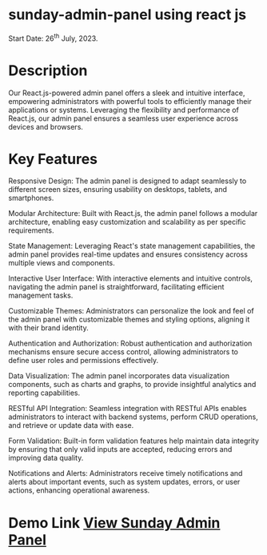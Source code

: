 # sunday-admin-panel using react js

Start Date: 26<sup>th</sup> July, 2023.

# Description

Our React.js-powered admin panel offers a sleek and intuitive interface, empowering administrators with powerful tools to efficiently manage their applications or systems. Leveraging the flexibility and performance of React.js, our admin panel ensures a seamless user experience across devices and browsers.

# Key Features

Responsive Design: The admin panel is designed to adapt seamlessly to different screen sizes, ensuring usability on desktops, tablets, and smartphones.

Modular Architecture: Built with React.js, the admin panel follows a modular architecture, enabling easy customization and scalability as per specific requirements.

State Management: Leveraging React's state management capabilities, the admin panel provides real-time updates and ensures consistency across multiple views and components.

Interactive User Interface: With interactive elements and intuitive controls, navigating the admin panel is straightforward, facilitating efficient management tasks.

Customizable Themes: Administrators can personalize the look and feel of the admin panel with customizable themes and styling options, aligning it with their brand identity.

Authentication and Authorization: Robust authentication and authorization mechanisms ensure secure access control, allowing administrators to define user roles and permissions effectively.

Data Visualization: The admin panel incorporates data visualization components, such as charts and graphs, to provide insightful analytics and reporting capabilities.

RESTful API Integration: Seamless integration with RESTful APIs enables administrators to interact with backend systems, perform CRUD operations, and retrieve or update data with ease.

Form Validation: Built-in form validation features help maintain data integrity by ensuring that only valid inputs are accepted, reducing errors and improving data quality.

Notifications and Alerts: Administrators receive timely notifications and alerts about important events, such as system updates, errors, or user actions, enhancing operational awareness.

# Demo Link <a target="_blank" href="sunday-panel-one.vercel.app">View Sunday Admin Panel</a>
